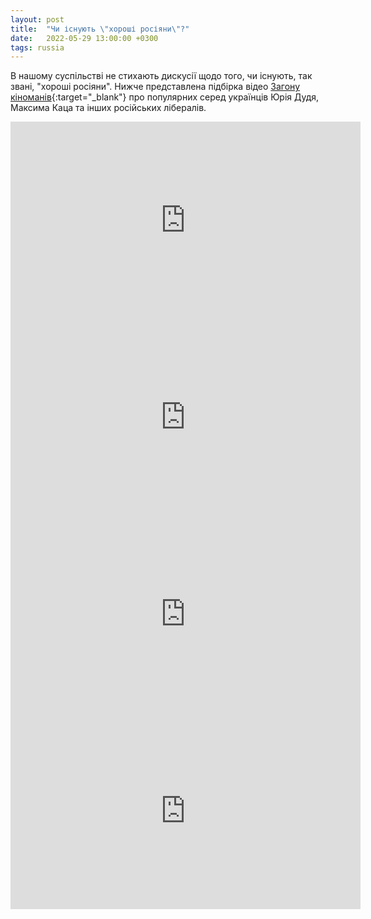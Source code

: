 ```yaml
---
layout: post
title:  "Чи існують \"хороші росіяни\"?"
date:   2022-05-29 13:00:00 +0300
tags: russia
---
```

В нашому суспільстві не стихають дискусії щодо того, чи існують, так звані, "хороші росіяни". Нижче представлена підбірка відео [Загону кіноманів](https://www.youtube.com/c/%D0%97%D0%B0%D0%B3%D1%96%D0%BD%D0%9A%D1%96%D0%BD%D0%BE%D0%BC%D0%B0%D0%BD%D1%96%D0%B2){:target="\_blank"} про популярних серед українців Юрія Дудя, Максима Каца та інших російських лібералів.

<iframe width="560" height="315" src="https://www.youtube.com/embed/r7mvxSg1lDM" title="YouTube video player" frameborder="0" allow="accelerometer; autoplay; clipboard-write; encrypted-media; gyroscope; picture-in-picture" allowfullscreen></iframe>

<iframe width="560" height="315" src="https://www.youtube.com/embed/gcP7_FDNGaY" title="YouTube video player" frameborder="0" allow="accelerometer; autoplay; clipboard-write; encrypted-media; gyroscope; picture-in-picture" allowfullscreen></iframe>

<iframe width="560" height="315" src="https://www.youtube.com/embed/ZMNIHvuaG8U" title="YouTube video player" frameborder="0" allow="accelerometer; autoplay; clipboard-write; encrypted-media; gyroscope; picture-in-picture" allowfullscreen></iframe>

<iframe width="560" height="315" src="https://www.youtube.com/embed/BtrlXYE6Tyc" title="YouTube video player" frameborder="0" allow="accelerometer; autoplay; clipboard-write; encrypted-media; gyroscope; picture-in-picture" allowfullscreen></iframe>
